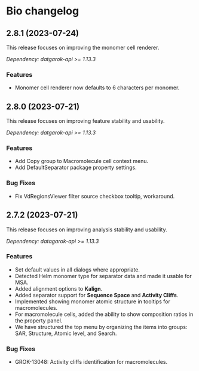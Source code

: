 # Bio changelog

## 2.8.1 (2023-07-24)

This release focuses on improving the monomer cell renderer.

*Dependency: datgarok-api >= 1.13.3*

### Features

* Monomer cell renderer now defaults to 6 characters per monomer.

## 2.8.0 (2023-07-21)

This release focuses on improving feature stability and usability.

*Dependency: datgarok-api >= 1.13.3*

### Features

* Add Copy group to Macromolecule cell context menu.
* Add DefaultSeparator package property settings.

### Bug Fixes

* Fix VdRegionsViewer filter source checkbox tooltip, workaround.

## 2.7.2 (2023-07-21)

This release focuses on improving analysis stability and usability.

*Dependency: datagarok-api >= 1.13.3*

### Features

* Set default values in all dialogs where appropriate.
* Detected Helm monomer type for separator data and made it usable for MSA.
* Added alignment options to **Kalign**.
* Added separator support for **Sequence Space** and **Activity Cliffs**.
* Implemented showing monomer atomic structure in tooltips for macromolecules.
* For macromolecule cells, added the ability to show composition ratios in the property panel.
* We have structured the top menu by organizing the items into groups: SAR, Structure, Atomic level, and Search. 

### Bug Fixes

* GROK-13048: Activity cliffs identification for macromolecules.
